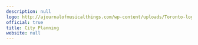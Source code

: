 ```yaml
---
description: null
logo: http://ajournalofmusicalthings.com/wp-content/uploads/Toronto-logo.png
official: true
title: City Planning
website: null
---
```

